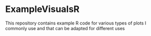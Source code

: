 # ExampleVisualsR
This repository contains example R code for various types of plots I commonly use and that can be adapted for different uses
